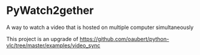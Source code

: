 # PyWatch2gether
A way to watch a video that is hosted on multiple computer simultaneously 

This project is an upgrade of https://github.com/oaubert/python-vlc/tree/master/examples/video_sync